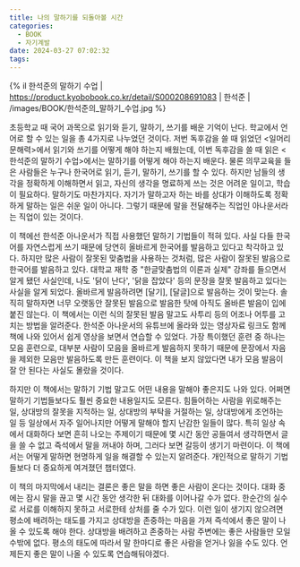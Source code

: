 ```yaml
---
title: 나의 말하기를 되돌아볼 시간
categories:
  - BOOK
  - 자기계발
date: 2024-03-27 07:02:32
tags:
---
```


{% il 한석준의 말하기 수업 | https://product.kyobobook.co.kr/detail/S000208691083 | 한석준 | /images/BOOK/한석준의_말하기_수업.jpg %}

초등학교 때 국어 과목으로 읽기와 듣기, 말하기, 쓰기를 배운 기억이 난다. 학교에서 언어로 할 수 있는 일을 총 4가지로 나누었던 것이다. 저번 독후감을 쓸 때 읽었던 <일머리 문해력>에서 읽기와 쓰기를 어떻게 해야 하는지 배웠는데, 이번 독후감을 쓸 때 읽은 <한석준의 말하기 수업>에서는 말하기를 어떻게 해야 하는지 배운다. 물론 의무교육을 들은 사람들은 누구나 한국어로 읽기, 듣기, 말하기, 쓰기를 할 수 있다. 하지만 남들의 생각을 정확하게 이해하면서 읽고, 자신의 생각을 명료하게 쓰는 것은 어려운 일이고, 학습이 필요하다. 말하기도 마찬가지다. 자기가 말하고자 하는 바를 상대가 이해하도록 정확하게 말하는 일은 쉬운 일이 아니다. 그렇기 때문에 말을 전달해주는 직업인 아나운서라는 직업이 있는 것이다.

이 책에선 한석준 아나운서가 직접 사용했던 말하기 기법들이 적혀 있다. 사실 다들 한국어를 자연스럽게 쓰기 때문에 당연히 올바르게 한국어를 발음하고 있다고 착각하고 있다. 하지만 많은 사람이 잘못된 맞춤법을 사용하는 것처럼, 많은 사람이 잘못된 발음으로 한국어를 발음하고 있다. 대학교 재학 중 "한글맞춤법의 이론과 실제" 강좌를 들으면서 알게 됐던 사실인데, 나도 '닭이 난다', '닭을 잡았다' 등의 문장을 잘못 발음하고 있다는 사실을 알게 되었다. 올바르게 발음하려면 \[달기\], \[달글\]으로 발음하는 것이 맞는다. 솔직히 말하자면 너무 오랫동안 잘못된 발음으로 발음한 탓에 아직도 올바른 발음이 입에 붙진 않는다. 이 책에서는 이런 식의 잘못된 발음 말고도 사투리 등의 어조나 어투를 고치는 방법을 알려준다. 한석준 아나운서의 유튜브에 올라와 있는 영상자료 링크도 함께 책에 나와 있어서 쉽게 영상을 보면서 연습할 수 있었다. 가장 특이했던 훈련 중 하나는 모음 훈련으로, 대부분 사람이 모음을 올바르게 발음하지 못하기 때문에 문장에서 자음을 제외한 모음만 발음하도록 만든 훈련이다. 이 책을 보지 않았다면 내가 모음 발음이 잘 안 된다는 사실도 몰랐을 것이다.

하지만 이 책에서는 말하기 기법 말고도 어떤 내용을 말해야 좋은지도 나와 있다. 어쩌면 말하기 기법들보다도 훨씬 중요한 내용일지도 모른다. 힘들어하는 사람을 위로해주는 일, 상대방의 잘못을 지적하는 일, 상대방의 부탁을 거절하는 일, 상대방에게 조언하는 일 등 일상에서 자주 일어나지만 어떻게 말해야 할지 난감한 일들이 많다. 특히 일상 속에서 대화하다 보면 흔히 나오는 주제이기 때문에 몇 시간 동안 공들여서 생각하면서 글을 쓸 수 없고 즉석에서 말을 꺼내야 하며, 그러다 보면 갈등이 생기기 마련이다. 이 책에서는 어떻게 말하면 현명하게 일을 해결할 수 있는지 알려준다. 개인적으로 말하기 기법들보다 더 중요하게 여겨졌던 챕터였다.

이 책의 마지막에서 내리는 결론은 좋은 말을 하면 좋은 사람이 온다는 것이다. 대화 중에는 잠시 말을 끊고 몇 시간 동안 생각한 뒤 대화를 이어나갈 수가 없다. 한순간의 실수로 서로를 이해하지 못하고 서로한테 상처를 줄 수가 있다. 이런 일이 생기지 않으려면 평소에 배려하는 태도를 가지고 상대방을 존중하는 마음을 가져 즉석에서 좋은 말이 나올 수 있도록 해야 한다. 상대방을 배려하고 존중하는 사람 주변에는 좋은 사람들만 모일 수밖에 없다. 평소의 태도에 따라서 말 한마디로 좋은 사람을 얻거나 잃을 수도 있다. 언제든지 좋은 말이 나올 수 있도록 연습해둬야겠다.
